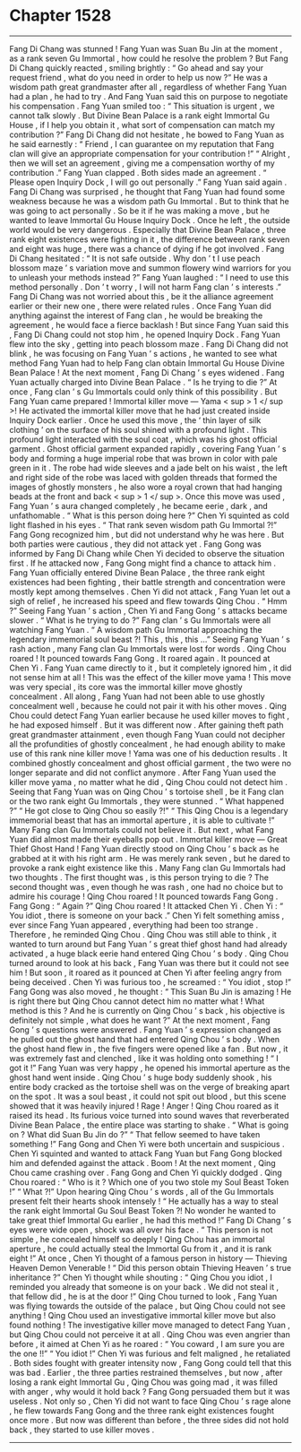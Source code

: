 
# Chapter 1528


---

Fang Di Chang was stunned !
Fang Yuan was Suan Bu Jin at the moment , as a rank seven Gu Immortal , how could he resolve the problem ?
But Fang Di Chang quickly reacted , smiling brightly : “ Go ahead and say your request friend , what do you need in order to help us now ?”
He was a wisdom path great grandmaster after all , regardless of whether Fang Yuan had a plan , he had to try . And Fang Yuan said this on purpose to negotiate his compensation .
Fang Yuan smiled too : “ This situation is urgent , we cannot talk slowly . But Divine Bean Palace is a rank eight Immortal Gu House , if I help you obtain it , what sort of compensation can match my contribution ?”
Fang Di Chang did not hesitate , he bowed to Fang Yuan as he said earnestly : “ Friend , I can guarantee on my reputation that Fang clan will give an appropriate compensation for your contribution !”
“ Alright , then we will set an agreement , giving me a compensation worthy of my contribution .” Fang Yuan clapped .
Both sides made an agreement .
“ Please open Inquiry Dock , I will go out personally .” Fang Yuan said again .
Fang Di Chang was surprised , he thought that Fang Yuan had found some weakness because he was a wisdom path Gu Immortal . But to think that he was going to act personally .
So be it if he was making a move , but he wanted to leave Immortal Gu House Inquiry Dock .
Once he left , the outside world would be very dangerous . Especially that Divine Bean Palace , three rank eight existences were fighting in it , the difference between rank seven and eight was huge , there was a chance of dying if he got involved .
Fang Di Chang hesitated : “ It is not safe outside . Why don ’ t I use peach blossom maze ’ s variation move and summon flowery wind warriors for you to unleash your methods instead ?”
Fang Yuan laughed : “ I need to use this method personally . Don ’ t worry , I will not harm Fang clan ’ s interests .”
Fang Di Chang was not worried about this , be it the alliance agreement earlier or their new one , there were related rules .
Once Fang Yuan did anything against the interest of Fang clan , he would be breaking the agreement , he would face a fierce backlash !
But since Fang Yuan said this , Fang Di Chang could not stop him , he opened Inquiry Dock .
Fang Yuan flew into the sky , getting into peach blossom maze .
Fang Di Chang did not blink , he was focusing on Fang Yuan ’ s actions , he wanted to see what method Fang Yuan had to help Fang clan obtain Immortal Gu House Divine Bean Palace !
At the next moment , Fang Di Chang ’ s eyes widened .
Fang Yuan actually charged into Divine Bean Palace .
“ Is he trying to die ?” At once , Fang clan ’ s Gu Immortals could only think of this possibility .
But Fang Yuan came prepared !
Immortal killer move — Yama < sup > 1 </ sup >!
He activated the immortal killer move that he had just created inside Inquiry Dock earlier .
Once he used this move , the ‘ thin layer of silk clothing ’ on the surface of his soul shined with a profound light .
This profound light interacted with the soul coat , which was his ghost official garment .
Ghost official garment expanded rapidly , covering Fang Yuan ’ s body and forming a huge imperial robe that was brown in color with pale green in it . The robe had wide sleeves and a jade belt on his waist , the left and right side of the robe was laced with golden threads that formed the images of ghostly monsters , he also wore a royal crown that had hanging beads at the front and back < sup > 1 </ sup >.
Once this move was used , Fang Yuan ’ s aura changed completely , he became eerie , dark , and unfathomable .
“ What is this person doing here ?” Chen Yi squinted as cold light flashed in his eyes .
“ That rank seven wisdom path Gu Immortal ?!” Fang Gong recognized him , but did not understand why he was here .
But both parties were cautious , they did not attack yet .
Fang Gong was informed by Fang Di Chang while Chen Yi decided to observe the situation first . If he attacked now , Fang Gong might find a chance to attack him .
Fang Yuan officially entered Divine Bean Palace , the three rank eight existences had been fighting , their battle strength and concentration were mostly kept among themselves .
Chen Yi did not attack , Fang Yuan let out a sigh of relief , he increased his speed and flew towards Qing Chou .
“ Hmm ?” Seeing Fang Yuan ’ s action , Chen Yi and Fang Gong ’ s attacks became slower .
“ What is he trying to do ?” Fang clan ’ s Gu Immortals were all watching Fang Yuan .
“ A wisdom path Gu Immortal approaching the legendary immemorial soul beast ?! This , this , this …” Seeing Fang Yuan ’ s rash action , many Fang clan Gu Immortals were lost for words .
Qing Chou roared !
It pounced towards Fang Gong .
It roared again .
It pounced at Chen Yi .
Fang Yuan came directly to it , but it completely ignored him , it did not sense him at all !
This was the effect of the killer move yama !
This move was very special , its core was the immortal killer move ghostly concealment .
All along , Fang Yuan had not been able to use ghostly concealment well , because he could not pair it with his other moves . Qing Chou could detect Fang Yuan earlier because he used killer moves to fight , he had exposed himself .
But it was different now .
After gaining theft path great grandmaster attainment , even though Fang Yuan could not decipher all the profundities of ghostly concealment , he had enough ability to make use of this rank nine killer move !
Yama was one of his deduction results .
It combined ghostly concealment and ghost official garment , the two were no longer separate and did not conflict anymore . After Fang Yuan used the killer move yama , no matter what he did , Qing Chou could not detect him .
Seeing that Fang Yuan was on Qing Chou ’ s tortoise shell , be it Fang clan or the two rank eight Gu Immortals , they were stunned .
“ What happened ?”
“ He got close to Qing Chou so easily ?!”
“ This Qing Chou is a legendary immemorial beast that has an immortal aperture , it is able to cultivate !”
Many Fang clan Gu Immortals could not believe it .
But next , what Fang Yuan did almost made their eyeballs pop out .
Immortal killer move — Great Thief Ghost Hand !
Fang Yuan directly stood on Qing Chou ’ s back as he grabbed at it with his right arm .
He was merely rank seven , but he dared to provoke a rank eight existence like this . Many Fang clan Gu Immortals had two thoughts .
The first thought was , is this person trying to die ?
The second thought was , even though he was rash , one had no choice but to admire his courage !
Qing Chou roared !
It pounced towards Fang Gong .
Fang Gong : “ Again ?”
Qing Chou roared !
It attacked Chen Yi .
Chen Yi : “ You idiot , there is someone on your back .”
Chen Yi felt something amiss , ever since Fang Yuan appeared , everything had been too strange . Therefore , he reminded Qing Chou .
Qing Chou was still able to think , it wanted to turn around but Fang Yuan ’ s great thief ghost hand had already activated , a huge black eerie hand entered Qing Chou ’ s body .
Qing Chou turned around to look at his back , Fang Yuan was there but it could not see him !
But soon , it roared as it pounced at Chen Yi after feeling angry from being deceived .
Chen Yi was furious too , he screamed : “ You idiot , stop !”
Fang Gong was also moved , he thought : “ This Suan Bu Jin is amazing ! He is right there but Qing Chou cannot detect him no matter what ! What method is this ? And he is currently on Qing Chou ’ s back , his objective is definitely not simple , what does he want ?”
At the next moment , Fang Gong ’ s questions were answered .
Fang Yuan ’ s expression changed as he pulled out the ghost hand that had entered Qing Chou ’ s body .
When the ghost hand flew in , the five fingers were opened like a fan . But now , it was extremely fast and clenched , like it was holding onto something !
“ I got it !” Fang Yuan was very happy , he opened his immortal aperture as the ghost hand went inside .
Qing Chou ’ s huge body suddenly shook , his entire body cracked as the tortoise shell was on the verge of breaking apart on the spot .
It was a soul beast , it could not spit out blood , but this scene showed that it was heavily injured !
Rage ! Anger !
Qing Chou roared as it raised its head .
Its furious voice turned into sound waves that reverberated Divine Bean Palace , the entire place was starting to shake .
“ What is going on ? What did Suan Bu Jin do ?”
“ That fellow seemed to have taken something !”
Fang Gong and Chen Yi were both uncertain and suspicious .
Chen Yi squinted and wanted to attack Fang Yuan but Fang Gong blocked him and defended against the attack .
Boom !
At the next moment , Qing Chou came crashing over .
Fang Gong and Chen Yi quickly dodged .
Qing Chou roared : “ Who is it ? Which one of you two stole my Soul Beast Token !”
“ What ?!” Upon hearing Qing Chou ’ s words , all of the Gu Immortals present felt their hearts shook intensely !
“ He actually has a way to steal the rank eight Immortal Gu Soul Beast Token ?! No wonder he wanted to take great thief Immortal Gu earlier , he had this method !” Fang Di Chang ’ s eyes were wide open , shock was all over his face .
“ This person is not simple , he concealed himself so deeply ! Qing Chou has an immortal aperture , he could actually steal the Immortal Gu from it , and it is rank eight !” At once , Chen Yi thought of a famous person in history — Thieving Heaven Demon Venerable !
“ Did this person obtain Thieving Heaven ’ s true inheritance ?” Chen Yi thought while shouting : “ Qing Chou you idiot , I reminded you already that someone is on your back . We did not steal it , that fellow did , he is at the door !”
Qing Chou turned to look , Fang Yuan was flying towards the outside of the palace , but Qing Chou could not see anything !
Qing Chou used an investigative immortal killer move but also found nothing !
The investigative killer move managed to detect Fang Yuan , but Qing Chou could not perceive it at all .
Qing Chou was even angrier than before , it aimed at Chen Yi as he roared : “ You coward , I am sure you are the one !!”
“ You idiot !” Chen Yi was furious and felt maligned , he retaliated .
Both sides fought with greater intensity now , Fang Gong could tell that this was bad . Earlier , the three parties restrained themselves , but now , after losing a rank eight Immortal Gu , Qing Chou was going mad , it was filled with anger , why would it hold back ?
Fang Gong persuaded them but it was useless . Not only so , Chen Yi did not want to face Qing Chou ’ s rage alone , he flew towards Fang Gong and the three rank eight existences fought once more .
But now was different than before , the three sides did not hold back , they started to use killer moves .

---

